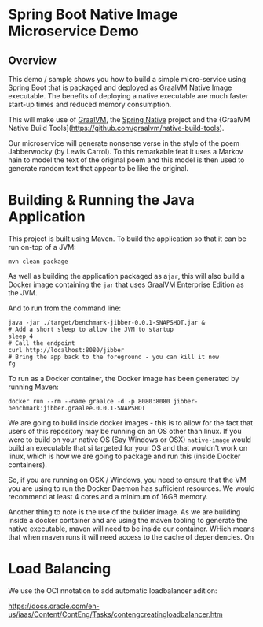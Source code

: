 # Spring Boot Native Image Microservice Demo

## Overview

This demo / sample shows you how to build a simple micro-service using Spring Boot that is packaged and deployed as 
GraalVM Native Image executable. The benefits of deploying a native executable are much faster start-up times and reduced
memory consumption.

This will make use of [GraalVM](https://www.graalvm.org), the [Spring Native](https://docs.spring.io/spring-native/docs/current/reference/htmlsingle/)
project and the {GraalVM Native Build Tools](https://github.com/graalvm/native-build-tools).

Our microservice will generate nonsense verse in the style of the poem Jabberwocky (by Lewis Carrol). To this remarkable
feat it uses a Markov hain to model the text of the original poem and this model is then used to generate random text 
that appear to be like the original.

# Building & Running the Java Application

This project is built using Maven. To build the application so that it can be run on-top of a JVM:

```shell
mvn clean package
```

As well as building the application packaged as a`jar`, this will also build a Docker image containing the `jar` that
uses GraalVM Enterprise Edition as the JVM.

And to run from the command line:

```shell
java -jar ./target/benchmark-jibber-0.0.1-SNAPSHOT.jar &
# Add a short sleep to allow the JVM to startup
sleep 4
# Call the endpoint
curl http://localhost:8080/jibber
# Bring the app back to the foreground - you can kill it now
fg
```

To run as a Docker container, the Docker image has been generated by running Maven:

```shell
docker run --rm --name graalce -d -p 8080:8080 jibber-benchmark:jibber.graalee.0.0.1-SNAPSHOT
```

We are going to build inside docker images - this is to allow for the fact that users of this repository
may be running on an OS other than linux. If you were to build on your native OS (Say Windows or OSX)
`native-image` would build an executable that si targeted for your OS and that wouldn't work on linux, which is how we 
are going to package and run this (inside Docker containers).

So, if you are running on OSX / Windows, you need to ensure that the VM you are using to run the Docker Daemon has sufficient
resources. We would recommend at least 4 cores and a minimum of 16GB memory.

Another thing to note is the use of the builder image. As we are building inside a docker container and are using the
maven tooling to generate the native executable, maven will need to be inside our container. WHich means that when maven
runs it will need access to the cache of dependencies. On

# Load Balancing

We use the OCI nnotation to add automatic loadbalancer adition:

https://docs.oracle.com/en-us/iaas/Content/ContEng/Tasks/contengcreatingloadbalancer.htm